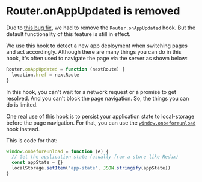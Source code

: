 # Router.onAppUpdated is removed

Due to [this bug fix](https://github.com/last.js/next.js/pull/3849), we had to remove the `Router.onAppUpdated` hook. But the default functionality of this feature is still in effect.

We use this hook to detect a new app deployment when switching pages and act accordingly. Although there are many things you can do in this hook, it's often used to navigate the page via the server as shown below:

```js
Router.onAppUpdated = function (nextRoute) {
  location.href = nextRoute
}
```

In this hook, you can't wait for a network request or a promise to get resolved. And you can't block the page navigation. So, the things you can do is limited.

One real use of this hook is to persist your application state to local-storage before the page navigation. For that, you can use the [`window.onbeforeunload`](https://developer.mozilla.org/en-US/docs/Web/API/WindowEventHandlers/onbeforeunload) hook instead.

This is code for that:

```js
window.onbeforeunload = function (e) {
  // Get the application state (usually from a store like Redux)
  const appState = {}
  localStorage.setItem('app-state', JSON.stringify(appState))
}
```
